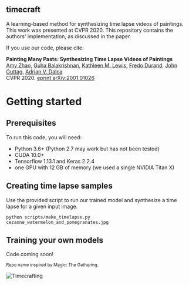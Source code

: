 ## timecraft
A learning-based method for synthesizing time lapse videos of paintings. This work was presented at CVPR 2020. This repository contains the authors' implementation, as discussed in the paper. 

If you use our code, please cite:

**Painting Many Pasts: Synthesizing Time Lapse Videos of Paintings**  
[Amy Zhao](https://people.csail.mit.edu/xamyzhao), [Guha Balakrishnan](https://people.csail.mit.edu/balakg/), [Kathleen M. Lewis](https://katiemlewis.github.io/), [Fredo Durand](https://people.csail.mit.edu/fredo), [John Guttag](https://people.csail.mit.edu/guttag), [Adrian V. Dalca](adalca.mit.edu)  
CVPR 2020. [eprint arXiv:2001.01026](https://arxiv.org/abs/2001.01026)

# Getting started
## Prerequisites
To run this code, you will need:
* Python 3.6+ (Python 2.7 may work but has not been tested)
* CUDA 10.0+
* Tensorflow 1.13.1 and Keras 2.2.4
* one GPU with 12 GB of memory (we used a single NVIDIA Titan X)

## Creating time lapse samples
Use the provided script to run our trained model and synthesize a time lapse for a given input image.
```
python scripts/make_timelapse.py cezanne_watermelon_and_pomegranates.jpg
```

## Training your own models
Code coming soon!

<sub>Repo name inspired by Magic: The Gathering.</sub>

![Timecrafting](https://gatherer.wizards.com/Handlers/Image.ashx?multiverseid=129012&type=card)
